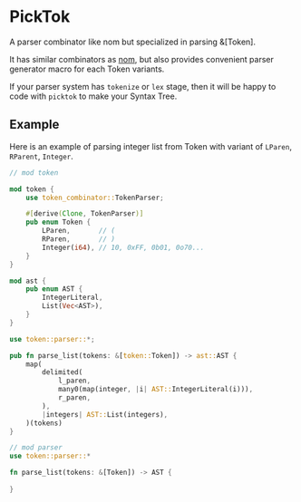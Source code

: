 # PickTok

A parser combinator like nom but specialized in parsing &[Token].

It has similar combinators as [nom](https://github.com/rust-bakery/nom), but also provides convenient parser generator macro for each Token variants.

If your parser system has `tokenize` or `lex` stage, then it will be happy to code with `picktok` to make your Syntax Tree.

## Example

Here is an example of parsing integer list from Token with variant of `LParen`, `RParent`, `Integer`.

```rust
// mod token

mod token {
    use token_combinator::TokenParser;

    #[derive(Clone, TokenParser)]
    pub enum Token {
        LParen,       // (
        RParen,       // )
        Integer(i64), // 10, 0xFF, 0b01, 0o70...
    }
}

mod ast {
    pub enum AST {
        IntegerLiteral,
        List(Vec<AST>),
    }
}

use token::parser::*;

pub fn parse_list(tokens: &[token::Token]) -> ast::AST {
    map(
        delimited(
            l_paren,
            many0(map(integer, |i| AST::IntegerLiteral(i))),
            r_paren,
        ),
        |integers| AST::List(integers),
    )(tokens)
}
```

```rust
// mod parser
use token::parser::*

fn parse_list(tokens: &[Token]) -> AST {
  
}
```

